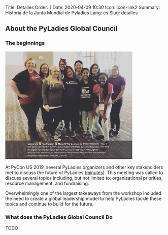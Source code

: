Title: Detalles
Order: 1
Date: 2020-04-09 10:30
Icon: icon-link2
Summary: Historia de la Junta Mundial de Pyladies
Lang: es
Slug: detalles

## About the PyLadies Global Council

### The beginnings

<div class="float-left container">
  <img src="/images/about/future-of-us.png"
     alt="PyLadies Organizers at PyCon US 2019" width="400px" />
</div>

At PyCon US 2019, several PyLadies organizers and other key stakeholders met to
discuss the future of PyLadies
([minutes](https://github.com/pyladies/global-organizing/blob/master/notes/2019/06_05_2019.md)).
This meeting was called to discuss several topics including, but not limited to:
organizational priorities, resource management, and fundraising.

Overwhelmingly one of the largest takeaways from the workshop included the need
to create a global leadership model to help PyLadies tackle these topics and
continue to build for the future.

### What does the PyLadies Global Council Do

TODO
